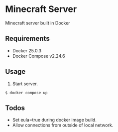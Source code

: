 # Minecraft Server
Minecraft server built in Docker

## Requirements
- Docker 25.0.3
- Docker Compose v2.24.6

## Usage
1. Start server.
```
$ docker compose up
```

## Todos
- Set eula=true during docker image build.
- Allow connections from outside of local network.
